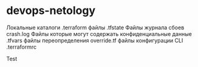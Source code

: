 # devops-netology
Локальные каталоги .terraform
файлы .tfstate
Файлы журнала сбоев crash.log
Файлы которые могут содержать конфиденциальные данные .tfvars
файлы переопределения override.tf
файлы конфигурации CLI .terraformrc

Test
